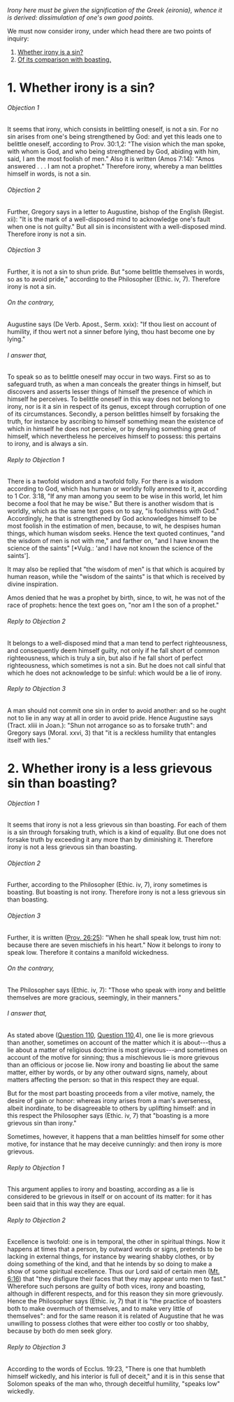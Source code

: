 *Irony here must be given the signification of the Greek {eironia}, whence it is derived: dissimulation of one's own good points.*

We must now consider irony, under which head there are two points of inquiry:  

1. [ Whether irony is a sin?](#1.%20Whether%20irony%20is%20a%20sin?)
2. [ Of its comparison with boasting.](#2.%20Whether%20irony%20is%20a%20less%20grievous%20sin%20than%20boasting?)



# 1. Whether irony is a sin? 

###### Objection 1
It seems that irony, which consists in belittling oneself, is not a sin. For no sin arises from one's being strengthened by God: and yet this leads one to belittle oneself, according to Prov. 30:1,2: "The vision which the man spoke, with whom is God, and who being strengthened by God, abiding with him, said, I am the most foolish of men." Also it is written (Amos 7:14): "Amos answered . . . I am not a prophet." Therefore irony, whereby a man belittles himself in words, is not a sin.  

###### Objection 2
Further, Gregory says in a letter to Augustine, bishop of the English (Regist. xii): "It is the mark of a well-disposed mind to acknowledge one's fault when one is not guilty." But all sin is inconsistent with a well-disposed mind. Therefore irony is not a sin.  

###### Objection 3
Further, it is not a sin to shun pride. But "some belittle themselves in words, so as to avoid pride," according to the Philosopher (Ethic. iv, 7). Therefore irony is not a sin.  

###### On the contrary,
Augustine says (De Verb. Apost., Serm. xxix): "If thou liest on account of humility, if thou wert not a sinner before lying, thou hast become one by lying."  

###### I answer that,
To speak so as to belittle oneself may occur in two ways. First so as to safeguard truth, as when a man conceals the greater things in himself, but discovers and asserts lesser things of himself the presence of which in himself he perceives. To belittle oneself in this way does not belong to irony, nor is it a sin in respect of its genus, except through corruption of one of its circumstances. Secondly, a person belittles himself by forsaking the truth, for instance by ascribing to himself something mean the existence of which in himself he does not perceive, or by denying something great of himself, which nevertheless he perceives himself to possess: this pertains to irony, and is always a sin.  

###### Reply to Objection 1
There is a twofold wisdom and a twofold folly. For there is a wisdom according to God, which has human or worldly folly annexed to it, according to 1 Cor. 3:18, "If any man among you seem to be wise in this world, let him become a fool that he may be wise." But there is another wisdom that is worldly, which as the same text goes on to say, "is foolishness with God." Accordingly, he that is strengthened by God acknowledges himself to be most foolish in the estimation of men, because, to wit, he despises human things, which human wisdom seeks. Hence the text quoted continues, "and the wisdom of men is not with me," and farther on, "and I have known the science of the saints" \[\*Vulg.: 'and I have not known the science of the saints'\].  

It may also be replied that "the wisdom of men" is that which is acquired by human reason, while the "wisdom of the saints" is that which is received by divine inspiration.  

Amos denied that he was a prophet by birth, since, to wit, he was not of the race of prophets: hence the text goes on, "nor am I the son of a prophet."  

###### Reply to Objection 2
It belongs to a well-disposed mind that a man tend to perfect righteousness, and consequently deem himself guilty, not only if he fall short of common righteousness, which is truly a sin, but also if he fall short of perfect righteousness, which sometimes is not a sin. But he does not call sinful that which he does not acknowledge to be sinful: which would be a lie of irony.  

###### Reply to Objection 3
A man should not commit one sin in order to avoid another: and so he ought not to lie in any way at all in order to avoid pride. Hence Augustine says (Tract. xliii in Joan.): "Shun not arrogance so as to forsake truth": and Gregory says (Moral. xxvi, 3) that "it is a reckless humility that entangles itself with lies."  




# 2. Whether irony is a less grievous sin than boasting? 

###### Objection 1
It seems that irony is not a less grievous sin than boasting. For each of them is a sin through forsaking truth, which is a kind of equality. But one does not forsake truth by exceeding it any more than by diminishing it. Therefore irony is not a less grievous sin than boasting.  

###### Objection 2
Further, according to the Philosopher (Ethic. iv, 7), irony sometimes is boasting. But boasting is not irony. Therefore irony is not a less grievous sin than boasting.  

###### Objection 3
Further, it is written ([Prov. 26:25](http://bible.gospelcom.net/bible?Prov++26:25)): "When he shall speak low, trust him not: because there are seven mischiefs in his heart." Now it belongs to irony to speak low. Therefore it contains a manifold wickedness.  

###### On the contrary,
The Philosopher says (Ethic. iv, 7): "Those who speak with irony and belittle themselves are more gracious, seemingly, in their manners."  

###### I answer that,
As stated above ([Question 110](110.%20Vices%20Opposed%20to%20Truth,%20and%20First%20of%20Lying.md), [Question 110](110.%20Vices%20Opposed%20to%20Truth,%20and%20First%20of%20Lying.md),4), one lie is more grievous than another, sometimes on account of the matter which it is about---thus a lie about a matter of religious doctrine is most grievous---and sometimes on account of the motive for sinning; thus a mischievous lie is more grievous than an officious or jocose lie. Now irony and boasting lie about the same matter, either by words, or by any other outward signs, namely, about matters affecting the person: so that in this respect they are equal.  

But for the most part boasting proceeds from a viler motive, namely, the desire of gain or honor: whereas irony arises from a man's averseness, albeit inordinate, to be disagreeable to others by uplifting himself: and in this respect the Philosopher says (Ethic. iv, 7) that "boasting is a more grievous sin than irony."  

Sometimes, however, it happens that a man belittles himself for some other motive, for instance that he may deceive cunningly: and then irony is more grievous.  

###### Reply to Objection 1
This argument applies to irony and boasting, according as a lie is considered to be grievous in itself or on account of its matter: for it has been said that in this way they are equal.  

###### Reply to Objection 2
Excellence is twofold: one is in temporal, the other in spiritual things. Now it happens at times that a person, by outward words or signs, pretends to be lacking in external things, for instance by wearing shabby clothes, or by doing something of the kind, and that he intends by so doing to make a show of some spiritual excellence. Thus our Lord said of certain men ([Mt. 6:16](http://bible.gospelcom.net/bible?Mt++6:16)) that "they disfigure their faces that they may appear unto men to fast." Wherefore such persons are guilty of both vices, irony and boasting, although in different respects, and for this reason they sin more grievously. Hence the Philosopher says (Ethic. iv, 7) that it is "the practice of boasters both to make overmuch of themselves, and to make very little of themselves": and for the same reason it is related of Augustine that he was unwilling to possess clothes that were either too costly or too shabby, because by both do men seek glory.  

###### Reply to Objection 3
According to the words of Ecclus. 19:23, "There is one that humbleth himself wickedly, and his interior is full of deceit," and it is in this sense that Solomon speaks of the man who, through deceitful humility, "speaks low" wickedly.
